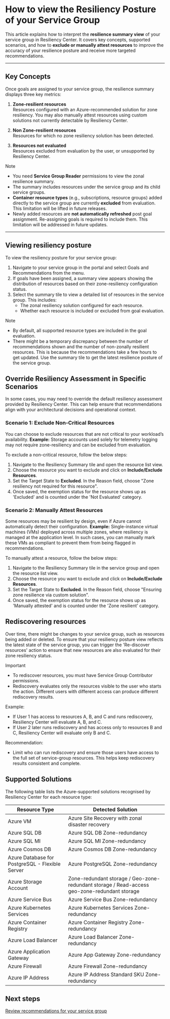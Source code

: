 # How to view the Resiliency Posture of your Service Group

This article explains how to interpret the **resilience summary view** of your service group in Resiliency Center. It covers key concepts, supported scenarios, and how to **exclude or manually attest resources** to improve the accuracy of your resilience posture and receive more targeted recommendations.

---

## Key Concepts

Once goals are assigned to your service group, the resilience summary displays three key metrics:

1. **Zone-resilient resources**  
   Resources configured with an Azure-recommended solution for zone resiliency. You may also manually attest resources using custom solutions not currently detectable by Resiliency Center.

2. **Non Zone-resilient resources**  
   Resources for which no zone resiliency solution has been detected.

3. **Resources not evaluated**  
   Resources excluded from evaluation by the user, or unsupported by Resiliency Center.

> [!NOTE]
>
> - You need **Service Group Reader** permissions to view the zonal resilience summary.
> - The summary includes resources under the service group and its child service groups.
> - **Container resource types** (e.g., subscriptions, resource groups) added directly to the service group are currently **excluded** from evaluation. This limitation will be lifted in future releases.
> - Newly added resources are **not automatically refreshed** post goal assignment. Re-assigning goals is required to include them. This limitation will be addressed in future updates.

---

## Viewing resiliency posture

To view the resiliency posture for your service group:

1. Navigate to your service group in the portal and select Goals and Recommendations from the menu.
2. If goals have been assigned, a summary view appears showing the distribution of resources based on their zone-resiliency configuration status.
3. Select the summary tile to view a detailed list of resources in the service group. This includes:
    - The zonal resiliency solution configured for each resource.
    - Whether each resource is included or excluded from goal evaluation.

> [!NOTE]
>
> - By default, all supported resource types are included in the goal evaluation.
> - There might be a temporary discrepancy between the number of recommendations shown and the number of non-zonally resilient resources. This is because the recommendations take a few hours to get updated. Use the summary tile to get the latest resilience posture of the service group.

## Override Resiliency Assessment in Specific Scenarios

In some cases, you may need to override the default resiliency assessment provided by Resiliency Center. This can help ensure that recommendations align with your architectural decisions and operational context.

### Scenario 1: Exclude Non-Critical Resources

You can choose to exclude resources that are not critical to your workload’s availability.
**Example:**
Storage accounts used solely for telemetry logging may not require zone-resiliency and can be excluded from evaluation.

To exclude a non-critical resource, follow the below steps:

1. Navigate to the Resiliency Summary tile and open the resource list view.
2. Choose the resource you want to exclude and click on **Include/Exclude Resources**.
3. Set the Target State to **Excluded**. In the Reason field, choose "Zone resiliency not required for this resource".
4. Once saved, the exemption status for the resource shows up as 'Excluded' and is counted under the 'Not Evaluated' category.

### Scenario 2: Manually Attest Resources

Some resources may be resilient by design, even if Azure cannot automatically detect their configuration.
**Example:**
Single-instance virtual machines (VMs) deployed across multiple zones, where resiliency is managed at the application level. In such cases, you can manually mark these VMs as compliant to prevent them from being flagged in recommendations.

To manually attest a resource, follow the below steps:

1. Navigate to the Resiliency Summary tile in the service group and open the resource list view.
2. Choose the resource you want to exclude and click on **Include/Exclude Resources**.
3. Set the Target State to **Excluded**. In the Reason field, choose "Ensuring zone resilience via custom solution".
4. Once saved, the exemption status for the resource shows up as 'Manually attested' and is counted under the 'Zone resilient' category.

## Rediscovering resources

Over time, there might be changes to your service group, such as resources being added or deleted. To ensure that your resiliency posture view reflects the latest state of the service group, you can trigger the 'Re-discover resources' action to ensure that new resources are also evaluated for their zone resiliency status. 

> [!IMPORTANT]
>
> - To rediscover resources, you must have Service Group Contributor permissions.
> - Rediscovery evaluates only the resources visible to the user who starts the action. Different users with different access can produce different rediscovery results.
>
> Example:
>
> - If User 1 has access to resources A, B, and C and runs rediscovery, Resiliency Center will evaluate A, B, and C.
> - If User 2 later runs rediscovery and has access only to resources B and C, Resiliency Center will evaluate only B and C.
>
> Recommendation:
>
> - Limit who can run rediscovery and ensure those users have access to the full set of service-group resources. This helps keep rediscovery results consistent and complete.

## Supported Solutions

The following table lists the Azure-supported solutions recognised by Resiliency Center for each resource type:

| **Resource Type**       | **Detected Solution**                                  |
|-------------------------|--------------------------------------------------------|
| Azure VM                | Azure Site Recovery with zonal disaster recovery       |
| Azure SQL DB            | Azure SQL DB Zone-redundancy                               |
| Azure SQL MI            | Azure SQL MI Zone-redundancy|
| Azure Cosmos DB         | Azure Cosmos DB Zone-redundancy |
| Azure Database for PostgreSQL - Flexible Server         | Azure PostgreSQL Zone-redundancy |
| Azure Storage Account   | Zone-redundant storage / Geo-zone-redundant storage / Read-access geo-zone-redundant storage |
| Azure Service Bus         | Azure Service Bus Zone-redundancy |
| Azure Kubernetes Services         | Azure Kubernetes Services Zone-redundancy |
| Azure Container Registry         | Azure Container Registry Zone-redundancy |
| Azure Load Balancer         | Azure Load Balancer Zone-redundancy |
| Azure Application Gateway         | Azure App Gateway Zone-redundancy |
| Azure Firewall         | Azure Firewall Zone-redundancy |
| Azure IP Address         | Azure IP Address Standard SKU Zone-redundancy |

## Next steps

[Review recommendations for your service group](./Recommendations.md)